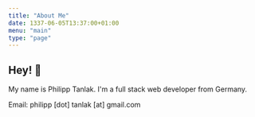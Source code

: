 ```yaml
---
title: "About Me"
date: 1337-06-05T13:37:00+01:00
menu: "main"
type: "page"
---
```


## Hey! 👋

My name is Philipp Tanlak. I'm a full stack web developer from Germany.

Email: philipp [dot] tanlak [at] gmail.com
